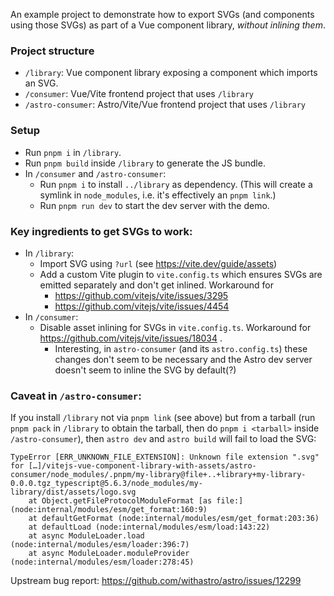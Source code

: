An example project to demonstrate how to export SVGs (and components using those
SVGs) as part of a Vue component library, *without inlining them*.

### Project structure
- `/library`: Vue component library exposing a component which imports an SVG.
- `/consumer`: Vue/Vite frontend project that uses `/library`
- `/astro-consumer`: Astro/Vite/Vue frontend project that uses `/library`


### Setup
- Run `pnpm i` in `/library`.
- Run `pnpm build` inside `/library` to generate the JS bundle.
- In `/consumer` and `/astro-consumer`:
  - Run `pnpm i` to install `../library` as dependency. (This will create a
    symlink in `node_modules`, i.e. it's effectively an `pnpm link`.)
  - Run `pnpm run dev` to start the dev server with the demo.


### Key ingredients to get SVGs to work:
- In `/library`:
  - Import SVG using `?url` (see https://vite.dev/guide/assets)
  - Add a custom Vite plugin to `vite.config.ts` which ensures SVGs are emitted
    separately and don't get inlined. Workaround for
    - https://github.com/vitejs/vite/issues/3295
    - https://github.com/vitejs/vite/issues/4454
- In `/consumer`:
  - Disable asset inlining for SVGs in `vite.config.ts`. Workaround for
    https://github.com/vitejs/vite/issues/18034 .
    - Interesting, in `astro-consumer` (and its `astro.config.ts`) these changes
      don't seem to be necessary and the Astro dev server doesn't seem to inline
      the SVG by default(?)


### Caveat in `/astro-consumer`:
If you install `/library` not via `pnpm link` (see above) but from a tarball (run `pnpm pack` in `/library` to obtain the tarball, then do `pnpm i <tarball>` inside `/astro-consumer`), then `astro dev` and `astro build` will fail to load the SVG:

```
TypeError [ERR_UNKNOWN_FILE_EXTENSION]: Unknown file extension ".svg" for […]/vitejs-vue-component-library-with-assets/astro-consumer/node_modules/.pnpm/my-library@file+..+library+my-library-0.0.0.tgz_typescript@5.6.3/node_modules/my-library/dist/assets/logo.svg
    at Object.getFileProtocolModuleFormat [as file:] (node:internal/modules/esm/get_format:160:9)
    at defaultGetFormat (node:internal/modules/esm/get_format:203:36)
    at defaultLoad (node:internal/modules/esm/load:143:22)
    at async ModuleLoader.load (node:internal/modules/esm/loader:396:7)
    at async ModuleLoader.moduleProvider (node:internal/modules/esm/loader:278:45)
```

Upstream bug report: https://github.com/withastro/astro/issues/12299
